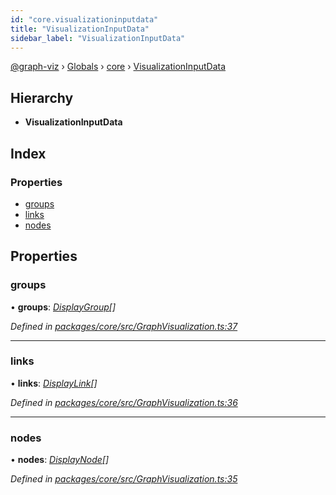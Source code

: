 ```yaml
---
id: "core.visualizationinputdata"
title: "VisualizationInputData"
sidebar_label: "VisualizationInputData"
---
```


[@graph-viz](../index.md) › [Globals](../globals.md) › [core](../modules/core.md) › [VisualizationInputData](core.visualizationinputdata.md)

## Hierarchy

* **VisualizationInputData**

## Index

### Properties

* [groups](core.visualizationinputdata.md#groups)
* [links](core.visualizationinputdata.md#links)
* [nodes](core.visualizationinputdata.md#nodes)

## Properties

###  groups

• **groups**: *[DisplayGroup](core.displaygroup.md)[]*

*Defined in [packages/core/src/GraphVisualization.ts:37](https://github.com/uplevel-technology/graph-viz/blob/a1a88b4/packages/core/src/GraphVisualization.ts#L37)*

___

###  links

• **links**: *[DisplayLink](core.displaylink.md)[]*

*Defined in [packages/core/src/GraphVisualization.ts:36](https://github.com/uplevel-technology/graph-viz/blob/a1a88b4/packages/core/src/GraphVisualization.ts#L36)*

___

###  nodes

• **nodes**: *[DisplayNode](core.displaynode.md)[]*

*Defined in [packages/core/src/GraphVisualization.ts:35](https://github.com/uplevel-technology/graph-viz/blob/a1a88b4/packages/core/src/GraphVisualization.ts#L35)*
